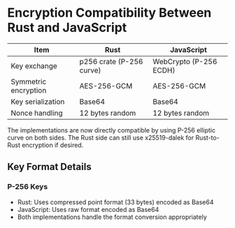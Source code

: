 # Encryption Compatibility Between Rust and JavaScript

| Item                 | Rust                        | JavaScript                |
|----------------------|----------------------------|----------------------------|
| Key exchange         | p256 crate (P-256 curve)    | WebCrypto (P-256 ECDH)    |
| Symmetric encryption | AES-256-GCM                | AES-256-GCM               |
| Key serialization    | Base64                     | Base64                    |
| Nonce handling       | 12 bytes random            | 12 bytes random           |

The implementations are now directly compatible by using P-256 elliptic curve on both sides. The Rust side can still use x25519-dalek for Rust-to-Rust encryption if desired.

## Key Format Details

### P-256 Keys
- Rust: Uses compressed point format (33 bytes) encoded as Base64
- JavaScript: Uses raw format encoded as Base64
- Both implementations handle the format conversion appropriately
